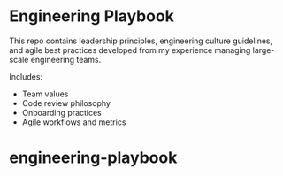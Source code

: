 # Engineering Playbook

This repo contains leadership principles, engineering culture guidelines, and agile best practices developed from my experience managing large-scale engineering teams.

Includes:
- Team values
- Code review philosophy
- Onboarding practices
- Agile workflows and metrics
# engineering-playbook
